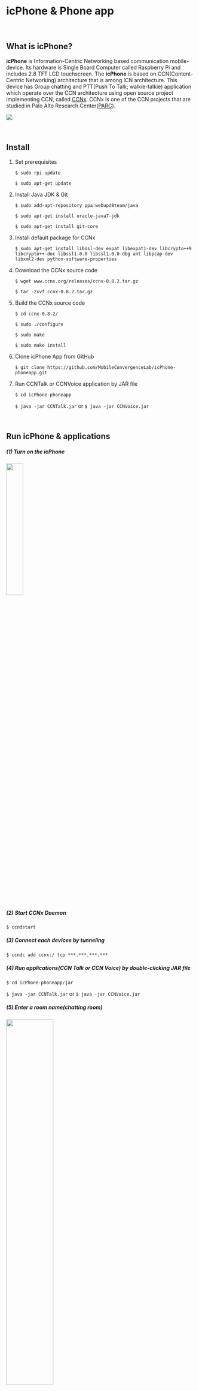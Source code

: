 # icPhone & Phone app

&nbsp;

## What is icPhone?
__icPhone__ is Information-Centric Networking based communication mobile-device. Its hardware is Single Board Computer called Raspberry Pi and includes 2.8 TFT LCD touchscreen. The __icPhone__ is based on CCN(Content-Centric Networking) architecture that is among ICN architecture. This device has Group chatting and PTT(Push To Talk; walkie-talkie) application which operate over the CCN architecture using open source project implementing CCN, called [CCNx](http://ccnx.org). CCNx is one of the CCN projects that are studied in Palo Alto Research Center([PARC](https://www.parc.com/)).

![](https://github.com/MobileConvergenceLab/icPhone-phoneapp/raw/master/img/pic_1.png)


&nbsp;&nbsp;


## Install
1. Set prerequisites
	
	`$ sudo rpi-update`

	`$ sudo apt-get update`

2. Install Java JDK & Git
	
	`$ sudo add-apt-repository ppa:webupd8team/java`

	`$ sudo apt-get install oracle-java7-jdk`
	
	`$ sudo apt-get install git-core`

3. Install default package for CCNx
	
	`$ sudo apt-get install libssl-dev expat libexpat1-dev libcrypto++9 libcrypto++-doc libssl1.0.0 libssl1.0.0-dbg ant libpcap-dev libxml2-dev python-software-properties`

4. Download the CCNx source code
	
	`$ wget www.ccnx.org/releases/ccnx-0.8.2.tar.gz`

	`$ tar -zxvf ccnx-0.8.2.tar.gz`

5. Build the CCNx source code
	
	`$ cd ccnx-0.8.2/`

	`$ sudo ./configure`
	
	`$ sudo make`
	
	`$ sudo make install`
    
6. Clone icPhone App from GitHub

	`$ git clone https://github.com/MobileConvergenceLab/icPhone-phoneapp.git`
	
7. Run CCNTalk or CCNVoice application by JAR file
	
	`$ cd icPhone-phoneapp`

	`$ java -jar CCNTalk.jar` or `$ java -jar CCNVoice.jar`

&nbsp;&nbsp;

## Run icPhone & applications

##### (1) Turn on the icPhone
<img src="https://github.com/MobileConvergenceLab/icPhone-phoneapp/raw/master/img/img_component_desktop.jpg" width="30%">

##### (2) Start CCNx Daemon

`$ ccndstart`

##### (3) Connect each devices by tunneling

`$ ccndc add ccnx:/ tcp ***.***.***.***`	

##### (4) Run applications(CCN Talk or CCN Voice) by double-clicking JAR file

`$ cd icPhone-phoneapp/jar`

`$ java -jar CCNTalk.jar` or `$ java -jar CCNVoice.jar`


##### (5) Enter a room name(chatting room)
<img src="https://github.com/MobileConvergenceLab/icPhone-phoneapp/raw/master/img/pic_1.png"  width="50%">

##### (6-1) In case of CCN Talk, Enter a message in text field and Press send button
<img src="https://github.com/MobileConvergenceLab/icPhone-phoneapp/raw/master/img/pic_4.jpg"  width="50%">

##### (6-2) In case of CCN Voice, Record your voice by pressing record button and Press send button. If you want to listen
<img src="https://github.com/MobileConvergenceLab/icPhone-phoneapp/raw/master/img/pic_2.png"  width="30%">


&nbsp;&nbsp;&nbsp;


## Import the project (IDE : Eclipse)
If you want to modify the code of these apps or to re-build these apps, follow thie procedure
##### (1) Download eclipse IDE from [https://www.eclipse.org](https://www.eclipse.org)
![](https://github.com/MobileConvergenceLab/icPhone-phoneapp/raw/master/img/1_eclipse_download.png)

##### (2) Unzip eclipse file & Execute eclipse

##### (3) Import the project(CCNTalk or CCNVoice)
![](https://github.com/MobileConvergenceLab/icPhone-phoneapp/raw/master/img/2_import_the_project.png)
![](https://github.com/MobileConvergenceLab/icPhone-phoneapp/raw/master/img/3_select_our_project.png)

##### (4) Configure build path
![](https://github.com/MobileConvergenceLab/icPhone-phoneapp/raw/master/img/4_configure_build_path.png)

##### (5) Add external library
![](https://github.com/MobileConvergenceLab/icPhone-phoneapp/raw/master/img/5_add_external_library.png)

&nbsp;&nbsp;&nbsp;&nbsp;


* * *


##Hardware main component of icPhone
<img src="https://github.com/MobileConvergenceLab/icPhone-phoneapp/raw/master/img/img_component_all.JPG"  width="30%">

> List of icPhone's components
> 
> (1) Raspberry Pi (Pi B / Pi B+ / Pi2)
> 
> <img src="https://github.com/MobileConvergenceLab/icPhone-phoneapp/raw/master/img/img_component_pies.JPG"  width="30%">
> 
> (2) 320x240 2.8" TFT LCD + Touch screen (SPI Interface or USB, etc)
> 
> <img src="https://github.com/MobileConvergenceLab/icPhone-phoneapp/raw/master/img/img_component_touchscreen.jpg"  width="30%">
> 
> (3) USB wireless LAN card(dongle)
> 
> <img src="https://github.com/MobileConvergenceLab/icPhone-phoneapp/raw/master/img/img_component_dongle.JPG">
> 
> (4) 3.5mm speaker or earphones for walkie-talkie app
> 
> <img src="https://github.com/MobileConvergenceLab/icPhone-phoneapp/raw/master/img/img_component_mic.jpg"  width="30%">
> 
> (5) USB audio adaptor and mic for recording voice in walkie-talkie app
> 
> <img src="https://github.com/MobileConvergenceLab/icPhone-phoneapp/raw/master/img/img_component_audio_adapter.JPG"  width="30%">
> 
> <img src="https://github.com/MobileConvergenceLab/icPhone-phoneapp/raw/master/img/img_component_mic.jpg"  width="30%">


&nbsp;&nbsp;&nbsp;


## How to set Touch Screen
(1) Download firmware

`$ sudo wget http://goo.gl/1BOfJ -O /usr/bin/rpi-update && sudo chmod +x /usr/bin/rpi-update`

(2) Update firmware

`$ sudo rpi-update`

(3) Update kernel version

`$ sudo apt-get upgrade`

`$ sudo apt-get update`

(4) Install software related LCD (check your LCD model: hy28a or hy28b)

`$ git clone https://github.com/rasplay/RPiHY28bShield`

`$ cd RPiHY28bShield`

`$ sh setup.sh hy28b`

(5) Turn on the touch screen

`$ sudo con2fbmap 1 1`

`$ FRAMEBUFFER=/dev/fb1 startx`



&nbsp;&nbsp;&nbsp;&nbsp;&nbsp;&nbsp;



